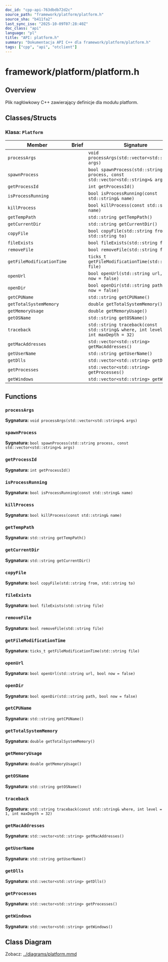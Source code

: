 ```yaml
---
doc_id: "cpp-api-763dbdb72d2c"
source_path: "framework/platform/platform.h"
source_sha: "b411fa2"
last_sync_iso: "2025-10-09T07:28:40Z"
doc_class: "api"
language: "pl"
title: "API: platform.h"
summary: "Dokumentacja API C++ dla framework/platform/platform.h"
tags: ["cpp", "api", "otclient"]
---
```


# framework/platform/platform.h

## Overview

Plik nagłówkowy C++ zawierający definicje dla modułu platform.

## Classes/Structs

### Klasa: `Platform`

| Member | Brief | Signature |
|--------|-------|-----------|
| `processArgs` |  | `void processArgs(std::vector<std::string>& args)` |
| `spawnProcess` |  | `bool spawnProcess(std::string process, const std::vector<std::string>& args)` |
| `getProcessId` |  | `int getProcessId()` |
| `isProcessRunning` |  | `bool isProcessRunning(const std::string& name)` |
| `killProcess` |  | `bool killProcess(const std::string& name)` |
| `getTempPath` |  | `std::string getTempPath()` |
| `getCurrentDir` |  | `std::string getCurrentDir()` |
| `copyFile` |  | `bool copyFile(std::string from, std::string to)` |
| `fileExists` |  | `bool fileExists(std::string file)` |
| `removeFile` |  | `bool removeFile(std::string file)` |
| `getFileModificationTime` |  | `ticks_t getFileModificationTime(std::string file)` |
| `openUrl` |  | `bool openUrl(std::string url, bool now = false)` |
| `openDir` |  | `bool openDir(std::string path, bool now = false)` |
| `getCPUName` |  | `std::string getCPUName()` |
| `getTotalSystemMemory` |  | `double getTotalSystemMemory()` |
| `getMemoryUsage` |  | `double getMemoryUsage()` |
| `getOSName` |  | `std::string getOSName()` |
| `traceback` |  | `std::string traceback(const std::string& where, int level = 1, int maxDepth = 32)` |
| `getMacAddresses` |  | `std::vector<std::string> getMacAddresses()` |
| `getUserName` |  | `std::string getUserName()` |
| `getDlls` |  | `std::vector<std::string> getDlls()` |
| `getProcesses` |  | `std::vector<std::string> getProcesses()` |
| `getWindows` |  | `std::vector<std::string> getWindows()` |

## Functions

### `processArgs`

**Sygnatura:** `void processArgs(std::vector<std::string>& args)`

### `spawnProcess`

**Sygnatura:** `bool spawnProcess(std::string process, const std::vector<std::string>& args)`

### `getProcessId`

**Sygnatura:** `int getProcessId()`

### `isProcessRunning`

**Sygnatura:** `bool isProcessRunning(const std::string& name)`

### `killProcess`

**Sygnatura:** `bool killProcess(const std::string& name)`

### `getTempPath`

**Sygnatura:** `std::string getTempPath()`

### `getCurrentDir`

**Sygnatura:** `std::string getCurrentDir()`

### `copyFile`

**Sygnatura:** `bool copyFile(std::string from, std::string to)`

### `fileExists`

**Sygnatura:** `bool fileExists(std::string file)`

### `removeFile`

**Sygnatura:** `bool removeFile(std::string file)`

### `getFileModificationTime`

**Sygnatura:** `ticks_t getFileModificationTime(std::string file)`

### `openUrl`

**Sygnatura:** `bool openUrl(std::string url, bool now = false)`

### `openDir`

**Sygnatura:** `bool openDir(std::string path, bool now = false)`

### `getCPUName`

**Sygnatura:** `std::string getCPUName()`

### `getTotalSystemMemory`

**Sygnatura:** `double getTotalSystemMemory()`

### `getMemoryUsage`

**Sygnatura:** `double getMemoryUsage()`

### `getOSName`

**Sygnatura:** `std::string getOSName()`

### `traceback`

**Sygnatura:** `std::string traceback(const std::string& where, int level = 1, int maxDepth = 32)`

### `getMacAddresses`

**Sygnatura:** `std::vector<std::string> getMacAddresses()`

### `getUserName`

**Sygnatura:** `std::string getUserName()`

### `getDlls`

**Sygnatura:** `std::vector<std::string> getDlls()`

### `getProcesses`

**Sygnatura:** `std::vector<std::string> getProcesses()`

### `getWindows`

**Sygnatura:** `std::vector<std::string> getWindows()`

## Class Diagram

Zobacz: [../diagrams/platform.mmd](../diagrams/platform.mmd)
